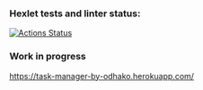 ### Hexlet tests and linter status:
[![Actions Status](https://github.com/odhako/python-project-52/workflows/hexlet-check/badge.svg)](https://github.com/odhako/python-project-52/actions)

### Work in progress

https://task-manager-by-odhako.herokuapp.com/
